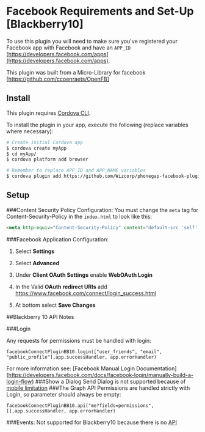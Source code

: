 # Facebook Requirements and Set-Up [Blackberry10]

To use this plugin you will need to make sure you've registered your Facebook app with Facebook and have an `APP_ID` [https://developers.facebook.com/apps](https://developers.facebook.com/apps).

This plugin was built from a Micro-Library for facebook [https://github.com/ccoenraets/OpenFB]

## Install

This plugin requires [Cordova CLI](http://cordova.apache.org/docs/en/4.0.0/guide_cli_index.md.html).

To install the plugin in your app, execute the following (replace variables where necessary):

```sh
# Create initial Cordova app
$ cordova create myApp
$ cd myApp/
$ cordova platform add browser

# Remember to replace APP_ID and APP_NAME variables
$ cordova plugin add https://github.com/Wizcorp/phonegap-facebook-plugin/ --variable APP_ID="123456789" --variable APP_NAME="myApplication"
```

## Setup

###Content Security Policy Configuration: 
You must change the `meta` tag for Content-Security-Policy in the `index.html` to look like this:

```html
<meta http-equiv="Content-Security-Policy" content="default-src 'self' data: gap: https://ssl.gstatic.com 'unsafe-eval'; style-src 'self' 'unsafe-inline'; media-src *; connect-src local: 'self' http://localhost:8472 https://graph.facebook.com/" >
```

###Facebook Application Configuration:
1. Select **Settings**

1. Select **Advanced**

1. Under **Client OAuth Settings** enable **WebOAuth Login**

1. In the Valid **OAuth redirect URIs** add https://www.facebook.com/connect/login_success.html

1. At bottom select **Save Changes**

##Blackberry 10 API Notes

###Login

Any requests for permissions must be handled with login:
```
facebookConnectPluginBB10.login(["user_friends", "email", "public_profile"],app.successHandler, app.errorHandler)
```

For more information see: [Facebook Manual Login Documentation] (https://developers.facebook.com/docs/facebook-login/manually-build-a-login-flow)
###Show a Dialog
Send Dialog is not supported because of [mobile limitation](https://developers.facebook.com/docs/sharing/reference/send-dialog)
###The Graph API
Permissions are handled strictly with Login, so parameter should always be empty:
```
facebookConnectPluginBB10.api("me?fields=permissions", [],app.successHandler, app.errorHandler)
```
###Events:
Not supported for Blackberry10 because there is no [API](https://developers.facebook.com/docs/app-events)

